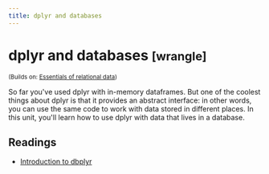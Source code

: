 ```yaml
---
title: dplyr and databases
---
```


<!-- Generated automatically from dplyr-databases.yml. Do not edit by hand -->

# dplyr and databases <small class='wrangle'>[wrangle]</small>
<small>(Builds on: [Essentials of relational data](relational-basics.md))</small>

So far you've used dplyr with in-memory dataframes. But one of the coolest
things about dplyr is that it provides an abstract interface: in other words,
you can use the same code to work with data stored in different places. In
this unit, you'll learn how to use dplyr with data that lives in a database.

## Readings

  * [Introduction to dbplyr](http://dbplyr.tidyverse.org/articles/dbplyr.html)


